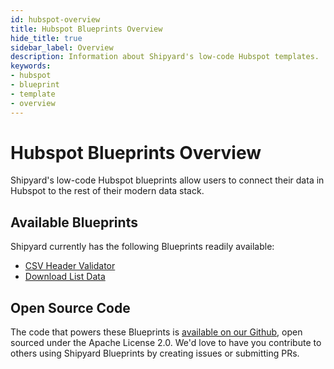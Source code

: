 ```yaml
---
id: hubspot-overview
title: Hubspot Blueprints Overview
hide_title: true
sidebar_label: Overview
description: Information about Shipyard's low-code Hubspot templates.
keywords:
- hubspot
- blueprint
- template
- overview
---
```


# Hubspot Blueprints Overview

Shipyard's low-code Hubspot blueprints allow users to connect their data in Hubspot to the rest of their modern data stack.

## Available Blueprints
Shipyard currently has the following Blueprints readily available: 
- [CSV Header Validator](hubspot-csv-header-validator.md)
- [Download List Data](hubspot-download-list-data.md)

## Open Source Code
The code that powers these Blueprints is [available on our Github](None), open sourced under the Apache License 2.0. We'd love to have you contribute to others using Shipyard Blueprints by creating issues or submitting PRs.
